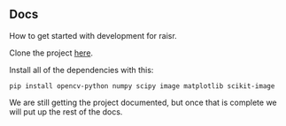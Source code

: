 ## Docs

How to get started with development for raisr.

Clone the project [here](https://github.com/movehand/raisr).

Install all of the dependencies with this:

```
pip install opencv-python numpy scipy image matplotlib scikit-image
```

We are still getting the project documented, but once that is complete we will put up the rest of the docs.
